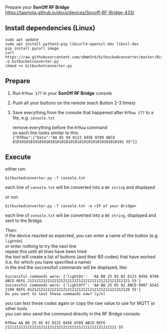 Prepare your **SonOff RF Bridge** https://tasmota.github.io/docs/devices/Sonoff-RF-Bridge-433/

## Install dependencies (Linux)
```
sudo apt update
sudo apt install python3-pip libcurl4-openssl-dev libssl-dev
pip install pycurl image
curl https://raw.githubusercontent.com/s0mm3rb/bitbuckedconverter/master/BitBucketConverter -o bitbucketconverter.py
chmod +x bitbucketconverter.py
```
## Prepare
1. Run `RfRaw 177` in your **SonOff RF Bridge** console
2. Push all your buttons on the remote (each Button 2-3 times)
3. Save everything from the console that happened after `RfRaw 177` to a file, e.g. `console.txt`

   remove everything before the `RfRaw` command  
   so each line looks similar to this:  
   `{"RfRaw":{"Data":"AA B1 04 0123 0456 0789 ABCD 01010101010101010101010101010101010101010101010101 55"}}`  

## Execute
either run: 
```
bitbuckedconverter.py -f console.txt 
```
each line of `console.txt` will be converted into a `B0 string` and displayed

or run: 
```
bitbuckedconverter.py -f console.txt -e <IP of your Bridge>
```
each line of `console.txt` will be converted into a `B0 string`, displayed and sent to the Bridge.  

Then:  
if the device reacted as expected, you can enter a name of the button (e.g. `lightOn`)  
or enter nothing to try the next line  
repeat this until all lines have been tried  
the tool will create a list of buttons (and their B0 codes) that have worked (i.e. for which you have specified a name)  
in the end the successfull commands will be displayed, like:  
```
Successful commands were: {'lightOn':  'AA B0 25 05 02 0123 0456 0789 ABCD 0EFG 2121212121212121212121212121212121212121212121 55'}
Successful commands were: {'lightOff': 'AA B0 25 05 02 ABCD 0987 6543 2100 0EFG 0121212121212121212121212121212121212121212120 55'}
Do you want to test these commands now? (y/n)
```
you can test these codes again or copy the raw value to use for MQTT or other tools  
you can also send the command directly in the RF Bridge console:  
```
RfRaw AA B0 25 05 02 0123 0456 0789 ABCD 0EFG 21212121212121212121212121212121212121212121212121 55
```
